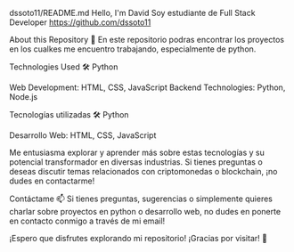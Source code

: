 dssoto11/README.md
Hello, I'm David 
Soy estudiante de Full Stack Developer 
https://github.com/dssoto11

About this Repository 📁
En este repositorio podras encontrar los proyectos en los cualkes me encuentro trabajando, especialmente de python.

Technologies Used 🛠️
Python 

Web Development: HTML, CSS, JavaScript
Backend Technologies: Python, Node.js

Tecnologías utilizadas 🛠️
Python 

Desarrollo Web: HTML, CSS, JavaScript

Me entusiasma explorar y aprender más sobre estas tecnologías y su potencial transformador en diversas industrias. Si tienes preguntas o deseas discutir temas relacionados con criptomonedas o blockchain, ¡no dudes en contactarme!

Contáctame 📫
Si tienes preguntas, sugerencias o simplemente quieres charlar sobre proyectos en python o desarrollo web, no dudes en ponerte en contacto conmigo a través de mi email!


¡Espero que disfrutes explorando mi repositorio! ¡Gracias por visitar! 👋
